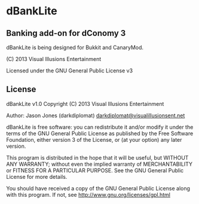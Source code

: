 dBankLite
====================
Banking add-on for dConomy 3
---------

dBankLite is being designed for Bukkit and CanaryMod.

(C) 2013 Visual Illusions Entertainment

Licensed under the GNU General Public License v3

License
---------
dBankLite v1.0
Copyright (C) 2013 Visual Illusions Entertainment

Author: Jason Jones (darkdiplomat) <darkdiplomat@visualillusionsent.net>

dBankLite is free software: you can redistribute it and/or modify
it under the terms of the GNU General Public License as published by
the Free Software Foundation, either version 3 of the License, or
(at your option) any later version.

This program is distributed in the hope that it will be useful,
but WITHOUT ANY WARRANTY; without even the implied warranty of
MERCHANTABILITY or FITNESS FOR A PARTICULAR PURPOSE.  See the
GNU General Public License for more details.

You should have received a copy of the GNU General Public License
along with this program.  If not, see http://www.gnu.org/licenses/gpl.html
